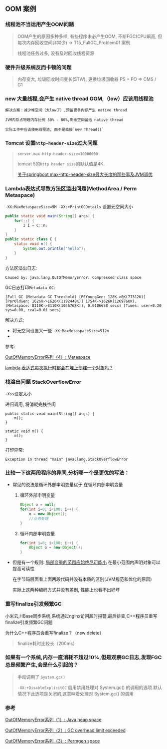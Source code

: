 OOM 案例
---
### 线程池不当运用产生OOM问题
  > OOM产生的原因多种多样, 有些程序未必产生OOM, 不断FGC(CPU飙高, 但每次内存回收空间非常少) -> T15_FullGC_Problem01 案例
  >
  > 线程池任务过多, 没有及时回收线程资源
### 硬件升级系统反而卡顿的问题
  > 内存变大, 垃圾回收时间变长(STW), 更换垃圾回收器 PS + PO => CMS / G1
### new 大量线程,会产生 native thread OOM,（low）应该用线程池
    解决方案：减少堆空间（太low了）,预留更多内存产生 native thread

    JVM内存占物理内存比例 50% - 80%,剩余空间留给 native thread

    实际工作中应该使用线程池, 而不是直接`new Thread()`
### Tomcat 设置`http-header-size`过大问题
  > `server.max-http-header-size=10000000`
  >
  > tomcat 5的`http header size`的默认值是4K.
  >
  > [关于springboot max-http-header-size最大长度的那些事及JVM调优](https://blog.csdn.net/yueaini10000/article/details/107809001)
### Lambda表达式导致方法区溢出问题(MethodArea / Perm Metaspace)

`-XX:MaxMetaspaceSize=9M -XX:+PrintGCDetails` 设置元空间大小
```java
public static void main(String[] args) {
    for(;;) {
        I i = C::n;
    }
}
public static class C {
    static void n() {
        System.out.println("hello");
    }
}
```
方法区溢出日志:
```
Caused by: java.lang.OutOfMemoryError: Compressed class space
```
GC日志打印`Metadata GC`:
```
[Full GC (Metadata GC Threshold) [PSYoungGen: 128K->0K(77312K)] [ParOldGen: 1626K->1626K(1192448K)] 1754K->1626K(1269760K), [Metaspace: 8110K->8110K(1056768K)], 0.0106658 secs] [Times: user=0.20 sys=0.00, real=0.01 secs] 
```
解决方式:
  * 将元空间设置大一些 `-XX:MaxMetaspaceSize=512m`
  * 
参考:
  
  [OutOfMemoryError系列（4）: Metaspace](https://blog.csdn.net/renfufei/article/details/78061354)

  [lambda 表达式每次执行时都会在堆上创建一个对象吗？](https://stackoverflow.com/questions/27524445/does-a-lambda-expression-create-an-object-on-the-heap-every-time-its-executed)
### 栈溢出问题 StackOverflowError
`-Xss`设定太小

递归调用, 将消耗完栈空间
```
public static void main(String[] args) {
    m();
}

static void m() {
    m();
}
```
打印异常:
```
Exception in thread "main" java.lang.StackOverflowError
```
### 比较一下这两段程序的异同,分析哪一个是更优的写法：
* 常见的说法是循环外部申明变量优于 在循环内部申明变量
  1. 循环外部申明变量
      ```java 
      Object o = null;
      for(int i=0; i<100; i++) {
          o = new Object();
          //业务处理
      }
      ```
  1. 循环内部申明变量
      ```java
      for(int i=0; i<100; i++) {
          Object o = new Object();
      }
      ```
* 但是有一个规则: [局部变量的范围应始终尽可能小](https://stackoverflow.com/questions/8803674/declaring-variables-inside-or-outside-of-a-loop) 在最小范围内声明对象可以提高可读性
  
  在字节码层面看上面两段代码并没有本质的区别(JVM规范和优化的原因)

  实际上这两种编码方式并没有差别, 性能上也看不出好坏
### 重写finalize引发频繁GC
  小米云,HBase同步系统,系统通过nginx访问超时报警,最后排查,C++程序员重写finalize引发频繁GC问题

  为什么C++程序员会重写finalize？（new delete）
  
  > finalize耗时比较长（200ms）
### 如果有一个系统,内存一直消耗不超过10%,但是观察GC日志,发现FGC总是频繁产生,会是什么引起的？
> 手动调用了 `System.gc()`
>
> `-XX:+DisableExplicitGC` 启用禁用处理对 System.gc() 的调用的选项.默认情况下此选项是关闭的,这意味着处理对 System.gc() 的调用
### 参考

[OutOfMemoryError系列（1）: Java heap space](https://blog.csdn.net/renfufei/article/details/76350794)

[OutOfMemoryError系列（2）: GC overhead limit exceeded](https://blog.csdn.net/renfufei/article/details/77585294)

[OutOfMemoryError系列（3）: Permgen space](https://blog.csdn.net/renfufei/article/details/77994177)